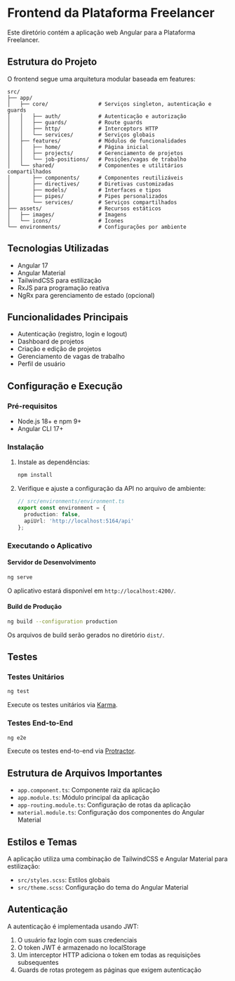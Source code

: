 # Frontend da Plataforma Freelancer

Este diretório contém a aplicação web Angular para a Plataforma Freelancer.

## Estrutura do Projeto

O frontend segue uma arquitetura modular baseada em features:

```
src/
├── app/
│   ├── core/                # Serviços singleton, autenticação e guards
│   │   ├── auth/            # Autenticação e autorização
│   │   ├── guards/          # Route guards
│   │   ├── http/            # Interceptors HTTP
│   │   └── services/        # Serviços globais
│   ├── features/            # Módulos de funcionalidades
│   │   ├── home/            # Página inicial
│   │   ├── projects/        # Gerenciamento de projetos
│   │   └── job-positions/   # Posições/vagas de trabalho
│   └── shared/              # Componentes e utilitários compartilhados
│       ├── components/      # Componentes reutilizáveis
│       ├── directives/      # Diretivas customizadas
│       ├── models/          # Interfaces e tipos
│       ├── pipes/           # Pipes personalizados
│       └── services/        # Serviços compartilhados
├── assets/                  # Recursos estáticos
│   ├── images/              # Imagens
│   └── icons/               # Ícones
└── environments/            # Configurações por ambiente
```

## Tecnologias Utilizadas

- Angular 17
- Angular Material
- TailwindCSS para estilização
- RxJS para programação reativa
- NgRx para gerenciamento de estado (opcional)

## Funcionalidades Principais

- Autenticação (registro, login e logout)
- Dashboard de projetos
- Criação e edição de projetos
- Gerenciamento de vagas de trabalho
- Perfil de usuário

## Configuração e Execução

### Pré-requisitos

- Node.js 18+ e npm 9+
- Angular CLI 17+

### Instalação

1. Instale as dependências:
   ```bash
   npm install
   ```

2. Verifique e ajuste a configuração da API no arquivo de ambiente:
   ```typescript
   // src/environments/environment.ts
   export const environment = {
     production: false,
     apiUrl: 'http://localhost:5164/api'
   };
   ```

### Executando o Aplicativo

#### Servidor de Desenvolvimento

```bash
ng serve
```

O aplicativo estará disponível em `http://localhost:4200/`.

#### Build de Produção

```bash
ng build --configuration production
```

Os arquivos de build serão gerados no diretório `dist/`.

## Testes

### Testes Unitários

```bash
ng test
```

Execute os testes unitários via [Karma](https://karma-runner.github.io).

### Testes End-to-End

```bash
ng e2e
```

Execute os testes end-to-end via [Protractor](http://www.protractortest.org/).

## Estrutura de Arquivos Importantes

- `app.component.ts`: Componente raiz da aplicação
- `app.module.ts`: Módulo principal da aplicação
- `app-routing.module.ts`: Configuração de rotas da aplicação
- `material.module.ts`: Configuração dos componentes do Angular Material

## Estilos e Temas

A aplicação utiliza uma combinação de TailwindCSS e Angular Material para estilização:

- `src/styles.scss`: Estilos globais
- `src/theme.scss`: Configuração do tema do Angular Material

## Autenticação

A autenticação é implementada usando JWT:

1. O usuário faz login com suas credenciais
2. O token JWT é armazenado no localStorage
3. Um interceptor HTTP adiciona o token em todas as requisições subsequentes
4. Guards de rotas protegem as páginas que exigem autenticação 